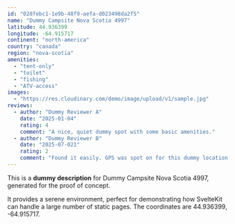 ```yaml
---
id: "028febc1-1e9b-48f9-aefa-d023498da2f5"
name: "Dummy Campsite Nova Scotia 4997"
latitude: 44.936399
longitude: -64.915717
continent: "north-america"
country: "canada"
region: "nova-scotia"
amenities:
  - "tent-only"
  - "toilet"
  - "fishing"
  - "ATV-access"
images:
  - "https://res.cloudinary.com/demo/image/upload/v1/sample.jpg"
reviews:
  - author: "Dummy Reviewer A"
    date: "2025-01-04"
    rating: 4
    comment: "A nice, quiet dummy spot with some basic amenities."
  - author: "Dummy Reviewer B"
    date: "2025-07-021"
    rating: 2
    comment: "Found it easily. GPS was spot on for this dummy location."
---
```


This is a **dummy description** for Dummy Campsite Nova Scotia 4997, generated for the proof of concept.

It provides a serene environment, perfect for demonstrating how SvelteKit can handle a large number of static pages. The coordinates are 44.936399, -64.915717.
